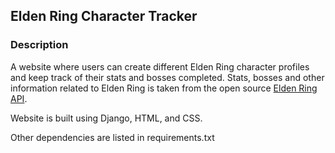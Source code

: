 ## Elden Ring Character Tracker

### Description
A website where users can create different Elden Ring character profiles and keep track of their stats and bosses completed. Stats, bosses and other information related to Elden Ring is taken from the open source [Elden Ring API](https://eldenring.fanapis.com/).

Website is built using Django, HTML, and CSS. 

Other dependencies are listed in requirements.txt

